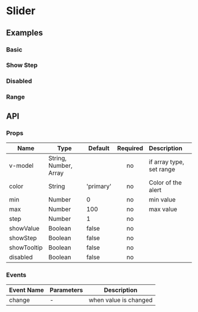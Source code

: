 # Slider

## Examples
### Basic
<code-pen hash='JmEQOy' :height="200"></code-pen>

### Show Step
<code-pen hash='VEPJEB' :height="200"></code-pen>

### Disabled
<code-pen hash='KGajJz' :height="200"></code-pen>

### Range
<code-pen hash='YJNoMR' :height="200"></code-pen>

## API
### Props
| Name | Type | Default | Required | Description |
| ------ | ----------- | ------ |:-----:|:-------------|
| v-model | String, Number, Array | | no | if array type, set range |
| color  | String | 'primary' | no | Color of the alert |
| min | Number | 0 | no | min value |
| max| Number | 100 | no | max value |
| step | Number | 1 | no | |
| showValue | Boolean | false | no | |
| showStep | Boolean | false | no | |
| showTooltip | Boolean | false | no | |
| disabled | Boolean | false | no | |

### Events
| Event Name | Parameters | Description |
| ------ | ----------- | ------ |
| change | - | when value is changed |
